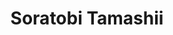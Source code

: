 --- 
title: "Soratobi Tamashii"
publishdate: "2019-3-9T16:48:46+02:00"
src: "https://365manga.net/manga/soratobi-tamashii"
image: "https://data.365manga.net/images/thumbnails/24761-soratobi-tamashii.jpg"
description: "A collection of six mystical short stories by Daisuke Igarashi."
---